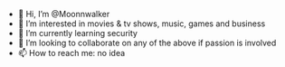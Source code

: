 - 👋 Hi, I’m @Moonnwalker
- 👀 I’m interested in movies & tv shows, music, games and business
- 🌱 I’m currently learning security
- 💞️ I’m looking to collaborate on any of the above if passion is involved
- 📫 How to reach me: no idea

<!---
Moonnwalker/Moonnwalker is a ✨ special ✨ repository because its `README.md` (this file) appears on your GitHub profile.
You can click the Preview link to take a look at your changes.
--->

